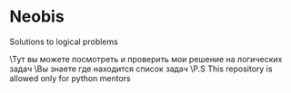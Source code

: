 # Neobis
Solutions to logical problems

\Тут вы можете посмотреть и проверить мои решение на логических задач
\Вы знаете где находится список задач 
\P.S This repository is allowed only for python mentors 
